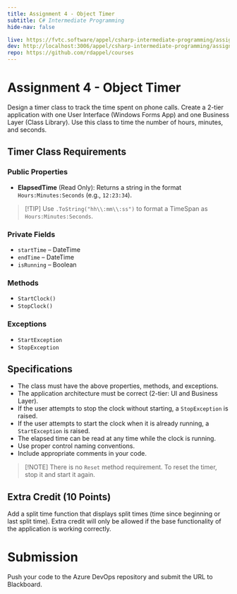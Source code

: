 ```yaml
---
title: Assignment 4 - Object Timer
subtitle: C# Intermediate Programming
hide-nav: false

live: https://fvtc.software/appel/csharp-intermediate-programming/assignments/object-timer
dev: http://localhost:3006/appel/csharp-intermediate-programming/assignments/object-timer
repo: https://github.com/rdappel/courses
---
```


# Assignment 4 - Object Timer

Design a timer class to track the time spent on phone calls. Create a 2-tier application with one User Interface (Windows Forms App) and one Business Layer (Class Library). Use this class to time the number of hours, minutes, and seconds.

## Timer Class Requirements

### Public Properties
- **ElapsedTime** (Read Only): Returns a string in the format `Hours:Minutes:Seconds` (e.g., `12:23:34`).

> [!TIP] Use `.ToString("hh\\:mm\\:ss")` to format a TimeSpan as `Hours:Minutes:Seconds`.

### Private Fields
- `startTime` – DateTime
- `endTime` – DateTime
- `isRunning` – Boolean

### Methods
- `StartClock()`
- `StopClock()`

### Exceptions
- `StartException`
- `StopException`

## Specifications

- The class must have the above properties, methods, and exceptions.
- The application architecture must be correct (2-tier: UI and Business Layer).
- If the user attempts to stop the clock without starting, a `StopException` is raised.
- If the user attempts to start the clock when it is already running, a `StartException` is raised.
- The elapsed time can be read at any time while the clock is running.
- Use proper control naming conventions.
- Include appropriate comments in your code.

> [!NOTE] There is no `Reset` method requirement. To reset the timer, stop it and start it again.

## Extra Credit (10 Points)

Add a split time function that displays split times (time since beginning or last split time). Extra credit will only be allowed if the base functionality of the application is working correctly.

# Submission

Push your code to the Azure DevOps repository and submit the URL to Blackboard.
